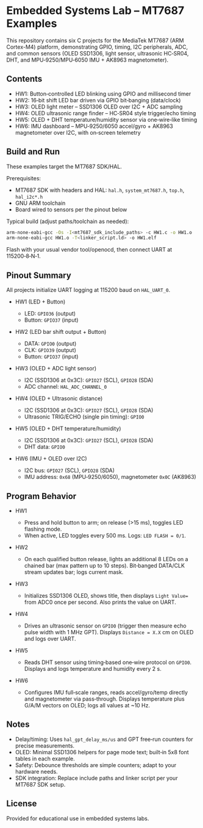 # Embedded Systems Lab – MT7687 Examples

This repository contains six C projects for the MediaTek MT7687 (ARM Cortex-M4) platform, demonstrating GPIO, timing, I2C peripherals, ADC, and common sensors (OLED SSD1306, light sensor, ultrasonic HC‑SR04, DHT, and MPU‑9250/MPU‑6050 IMU + AK8963 magnetometer).

## Contents

- HW1: Button‑controlled LED blinking using GPIO and millisecond timer
- HW2: 16‑bit shift LED bar driven via GPIO bit‑banging (data/clock)
- HW3: OLED light meter – SSD1306 OLED over I2C + ADC sampling
- HW4: OLED ultrasonic range finder – HC‑SR04 style trigger/echo timing
- HW5: OLED + DHT temperature/humidity sensor via one‑wire‑like timing
- HW6: IMU dashboard – MPU‑9250/6050 accel/gyro + AK8963 magnetometer over I2C, with on‑screen telemetry

## Build and Run

These examples target the MT7687 SDK/HAL.

Prerequisites:
- MT7687 SDK with headers and HAL: `hal.h`, `system_mt7687.h`, `top.h`, `hal_i2c*.h`
- GNU ARM toolchain
- Board wired to sensors per the pinout below

Typical build (adjust paths/toolchain as needed):
```bash
arm-none-eabi-gcc -Os -I<mt7687_sdk_include_paths> -c HW1.c -o HW1.o
arm-none-eabi-gcc HW1.o -T<linker_script.ld> -o HW1.elf
```
Flash with your usual vendor tool/openocd, then connect UART at 115200‑8‑N‑1.

## Pinout Summary

All projects initialize UART logging at 115200 baud on `HAL_UART_0`.

- HW1 (LED + Button)
  - LED: `GPIO36` (output)
  - Button: `GPIO37` (input)

- HW2 (LED bar shift output + Button)
  - DATA: `GPIO0` (output)
  - CLK: `GPIO39` (output)
  - Button: `GPIO37` (input)

- HW3 (OLED + ADC light sensor)
  - I2C (SSD1306 at 0x3C): `GPIO27` (SCL), `GPIO28` (SDA)
  - ADC channel: `HAL_ADC_CHANNEL_0`

- HW4 (OLED + Ultrasonic distance)
  - I2C (SSD1306 at 0x3C): `GPIO27` (SCL), `GPIO28` (SDA)
  - Ultrasonic TRIG/ECHO (single pin timing): `GPIO0`

- HW5 (OLED + DHT temperature/humidity)
  - I2C (SSD1306 at 0x3C): `GPIO27` (SCL), `GPIO28` (SDA)
  - DHT data: `GPIO0`

- HW6 (IMU + OLED over I2C)
  - I2C bus: `GPIO27` (SCL), `GPIO28` (SDA)
  - IMU address: `0x68` (MPU‑9250/6050), magnetometer `0x0C` (AK8963)

## Program Behavior

- HW1
  - Press and hold button to arm; on release (>15 ms), toggles LED flashing mode.
  - When active, LED toggles every 500 ms. Logs: `LED FLASH = 0/1`.

- HW2
  - On each qualified button release, lights an additional 8 LEDs on a chained bar (max pattern up to 10 steps). Bit‑banged DATA/CLK stream updates bar; logs current mask.

- HW3
  - Initializes SSD1306 OLED, shows title, then displays `Light Value=` from ADC0 once per second. Also prints the value on UART.

- HW4
  - Drives an ultrasonic sensor on `GPIO0` (trigger then measure echo pulse width with 1 MHz GPT). Displays `Distance = X.X` cm on OLED and logs over UART.

- HW5
  - Reads DHT sensor using timing‑based one‑wire protocol on `GPIO0`. Displays and logs temperature and humidity every 2 s.

- HW6
  - Configures IMU full‑scale ranges, reads accel/gyro/temp directly and magnetometer via pass‑through. Displays temperature plus G/A/M vectors on OLED; logs all values at ~10 Hz.

## Notes

- Delay/timing: Uses `hal_gpt_delay_ms/us` and GPT free‑run counters for precise measurements.
- OLED: Minimal SSD1306 helpers for page mode text; built‑in 5x8 font tables in each example.
- Safety: Debounce thresholds are simple counters; adapt to your hardware needs.
- SDK integration: Replace include paths and linker script per your MT7687 SDK setup.

## License

Provided for educational use in embedded systems labs.

